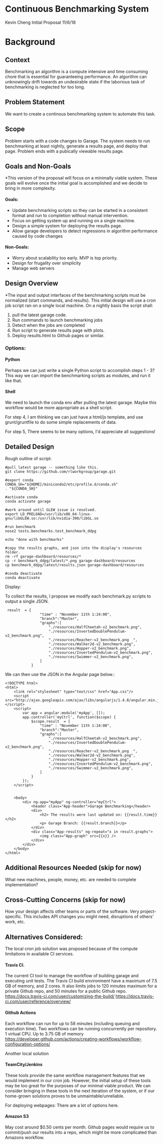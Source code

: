 Continuous Benchmarking System
======
Kevin Cheng
Initial Proposal 11/6/18


# Background

## Context
Benchmarking an algorithm is a compute intensive and time consuming chore that is essential for guaranteeing performance. 
An algorithm can unknowingly drift towards an undesirable state if the laborious task of benchmarking is neglected for
too long.  

## Problem Statement
We want to create a continous benchmarking system to automate this task.  

## Scope
Problem starts with a code changes to Garage. The system needs to run benchmarking at least nightly, generate a results page, and deploy that page.  Problem ends with a pubically viewable results page.


## Goals and Non-Goals
*This version of the proposal will focus on a minimally viable system. These goals will evolve once the initial goal is accomplished and we decide to bring in more complexity.
#### Goals:
- Update benchmarking scripts so they can be started in a consistent format and run to completion without manual intervention.
- Focus on getting system up and running on a single machine.
- Design a simple system for deploying the results page.
- Allow garage developers to detect regressions in algorithm performance caused by code changes

#### Non-Goals: 
- Worry about scalability too early.  MVP is top priority.
- Design for frugality over simplicity
- Manage web servers

## Design Overview
*The input and output interfaces of the benchmarking scripts must be normalized (start commands, and results).
This initial design will use a cron job script ran on a single local machine. On a nightly basis the script shall:
1. pull the latest garage code. 
2. Run commands to launch benchmarking jobs
3. Detect when the jobs are completed
4. Run script to generate results page with plots.
5. Deploy results.html to Github pages or similar.

### Options:

#### Python
Perhaps we can just write a single Python script to accomplish steps 1 - 3? This way we can import the benchmarking scripts as modules, and run it like that.  

#### Shell 
We need to launch the conda env after pulling the latest garage.  Maybe this workflow would be more appropriate as a shell script.  

For step 4, I am thinking we can just have a html/js template, and use grunt/gruntfile to do some simple replacements of data.

For step 5, There seems to be many options, I'd appreciate all suggestions!



## Detailed Design
Rough outline of script:
    
    #pull latest garage -- something like this.
    git clone https://github.com/rlworkgroup/garage.git 

    #export conda
    CONDA_SH="${HOME}/miniconda2/etc/profile.d/conda.sh"
    . "${CONDA_SH}"

    #activate conda
    conda activate garage

    #work around until GLEW issue is resolved.
    export LD_PRELOAD=/usr/lib/x86_64-linux-gnu/libGLEW.so:/usr/lib/nvidia-390/libGL.so

    #run benchmark
    nose2 tests.benchmarks.test_benchmark_ddpg
    
    echo "done with benchmarks"
    
    #copy the results graphs, and json into the display's resources folder.
    rm -rf garage-dashboard/resources/*
    cp -r benchmark_ddpg/latest/*.png garage-dashboard/resources
    cp benchmark_ddpg/latest/results.json garage-dashboard/resources
    
    #conda deactivate
    conda deactivate


Display:

To collect the results, I propose we modify each benchmark.py scripts to output a single JSON.  
    
     result  = {
                    "time" : "November 11th 1:24:00",
                    "branch":"Master",
                    "graphs":[
                        "./resources/HalfCheetah-v2_benchmark.png",
                        "./resources/InvertedDoublePendulum-v2_benchmark.png",
                        "./resources/Reacher-v2_benchmark.png  ",
                        "./resources/Walker2d-v2_benchmark.png",
                        "./resources/Hopper-v2_benchmark.png",       
                        "./resources/InvertedPendulum-v2_benchmark.png",        
                        "./resources/Swimmer-v2_benchmark.png",
                    ]
                }
We can then use the JSON in the Angular page below.:

    <!DOCTYPE html>
    <html>
        <link rel="stylesheet" type="text/css" href="App.css"/>
        <script src="http://ajax.googleapis.com/ajax/libs/angularjs/1.4.8/angular.min.js"></script>
        <script>
            var app = angular.module('myApp', []);
            app.controller('myCtrl', function($scope) {
                $scope.result  = {
                    "time" : "November 11th 1:24:00",
                    "branch":"Master",
                    "graphs":[
                        "./resources/HalfCheetah-v2_benchmark.png",
                        "./resources/InvertedDoublePendulum-v2_benchmark.png",
                        "./resources/Reacher-v2_benchmark.png  ",
                        "./resources/Walker2d-v2_benchmark.png",
                        "./resources/Hopper-v2_benchmark.png",       
                        "./resources/InvertedPendulum-v2_benchmark.png",        
                        "./resources/Swimmer-v2_benchmark.png",
                    ]
                }
            });
        </script>


        <body>
            <div ng-app="myApp" ng-controller="myCtrl">
                <header class="App-header">Garage Benchmarking</header>
                <div>
                    <h2> The results were last updated on: {{result.time}}</h2>
                    <p> Garage Branch: {{result.branch}}</p>
                </div>
                <div class="App-results" ng-repeat="x in result.graphs"> 
                    <img class="App-graph" src={{x}} />
                </div>
            </div>
        </body>
    </html>

    

## Additional Resources Needed (skip for now)
What new machines, people, money, etc. are needed to complete implementation?

## Cross-Cutting Concerns (skip for now)
How your design affects other teams or parts of the software. Very project-specific. This includes API changes you might need, disruptions of others' work, etc.

## Alternatives Considered:

The local cron job solution was proposed because of the compute limitations in available CI services.
#### Travis CI.
The current CI tool to manage the workflow of building garage and executing unit tests.  The Travis CI build 
environment have a maximum of 7.5 GB of memory, and 2 cores.  It also limits jobs to 120 minutes maximum for a
private Github repo, and 50 minutes for a public Github repo.  
https://docs.travis-ci.com/user/customizing-the-build/
https://docs.travis-ci.com/user/reference/overview/

#### Github Actions
Each workflow can run for up to 58 minutes (including queuing and execution time).  Two workflows can be running 
concurrently per repository.  1 virtual CPU.  Up to 3.75 GB of memory
https://developer.github.com/actions/creating-workflows/workflow-configuration-options/

Another local solution   
#### TeamCity/Jenkins
These tools provide the same workflow management features that we would implement in our cron job.  However, the initial setup of these tools may be too great for the purposes of our minimal viable product.  We can consider bringing in these tools in the next iteration of the system, or if our home-grown solutions proves to be unmaintable/unreliable.

For deploying webpages:
There are a lot of options here.
#### Amazon S3 
May cost around $0.50 cents per month.  Github pages would require us to commit/push our results into a repo, which might be more complicated than Amazons workflow.
    
